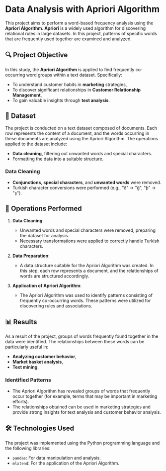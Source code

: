 # Data Analysis with Apriori Algorithm

This project aims to perform a word-based frequency analysis using the **Apriori Algorithm**. **Apriori** is a widely used algorithm for discovering relational rules in large datasets. In this project, patterns of specific words that are frequently used together are examined and analyzed.

## 🔍 Project Objective
In this study, the **Apriori Algorithm** is applied to find frequently co-occurring word groups within a text dataset. Specifically:
- To understand customer habits in **marketing** strategies,
- To discover significant relationships in **Customer Relationship Management**,
- To gain valuable insights through **text analysis**.

## 📂 Dataset
The project is conducted on a text dataset composed of documents. Each row represents the content of a document, and the words occurring in these documents are analyzed using the Apriori Algorithm.
The operations applied to the dataset include:
- **Data cleaning**, filtering out unwanted words and special characters.
- Formatting the data into a suitable structure.

### Data Cleaning
- **Conjunctions**, **special characters**, and **unwanted words** were removed.
- Turkish character conversions were performed (e.g., "ð" → "ğ", "þ" → "ş").

## 🔨 Operations Performed
1. **Data Cleaning**: 
    - Unwanted words and special characters were removed, preparing the dataset for analysis.
    - Necessary transformations were applied to correctly handle Turkish characters.
  
2. **Data Preparation**: 
    - A data structure suitable for the Apriori Algorithm was created. In this step, each row represents a document, and the relationships of words are structured accordingly.

3. **Application of Apriori Algorithm**: 
    - The Apriori Algorithm was used to identify patterns consisting of frequently co-occurring words. These patterns were utilized for discovering rules and associations.

## 📊 Results
As a result of the project, groups of words frequently found together in the data were identified. The relationships between these words can be particularly useful in:
- **Analyzing customer behavior**,
- **Market basket analysis**,
- **Text mining**.

### Identified Patterns
- The Apriori Algorithm has revealed groups of words that frequently occur together (for example, terms that may be important in marketing efforts).
- The relationships obtained can be used in marketing strategies and provide strong insights for text analysis and customer behavior analysis.

## 🛠️ Technologies Used
The project was implemented using the Python programming language and the following libraries:
- `pandas`: For data manipulation and analysis.
- `mlxtend`: For the application of the Apriori Algorithm.
